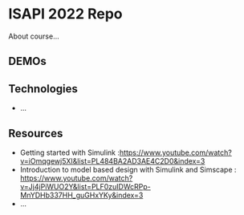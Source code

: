 # ISAPI 2022 Repo

About course...

## DEMOs


## Technologies
* ...

## Resources

* Getting started with Simulink :https://www.youtube.com/watch?v=iOmqgewj5XI&list=PL484BA2AD3AE4C2D0&index=3
* Introduction to model based design with Simulink and Simscape : https://www.youtube.com/watch?v=Jj4jPiWUO2Y&list=PLF0zuIDWcRPp-MnYDHb337HH_guGHxYKy&index=3
* ...
